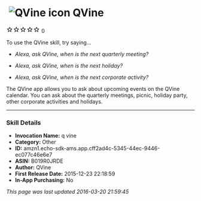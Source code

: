 # &nbsp;<img src="https://github.com/dale3h/alexa-skills-list/raw/master/skills/qvine/B019R0JRDE/app_icon" alt="QVine icon" width="36"> QVine
![0 stars](../../../images/ic_star_border_black_18dp_1x.png)![0 stars](../../../images/ic_star_border_black_18dp_1x.png)![0 stars](../../../images/ic_star_border_black_18dp_1x.png)![0 stars](../../../images/ic_star_border_black_18dp_1x.png)![0 stars](../../../images/ic_star_border_black_18dp_1x.png) 0

To use the QVine skill, try saying...

* *Alexa, ask QVine, when is the next quarterly meeting?*

* *Alexa, ask QVine, when is the next holiday?*

* *Alexa, ask QVine, when is the next corporate activity?*

The QVine app allows you to ask about upcoming events on the QVine calendar.  You can ask about the quarterly meetings, picnic, holiday party, other corporate activities and holidays.

***

### Skill Details

* **Invocation Name:** q vine
* **Category:** Other
* **ID:** amzn1.echo-sdk-ams.app.cff2ad4c-5345-44ec-9446-ec077c46e6e7
* **ASIN:** B019R0JRDE
* **Author:** QVine
* **First Release Date:** 2015-12-23 22:18:59
* **In-App Purchasing:** No

*This page was last updated 2016-03-20 21:59:45*
